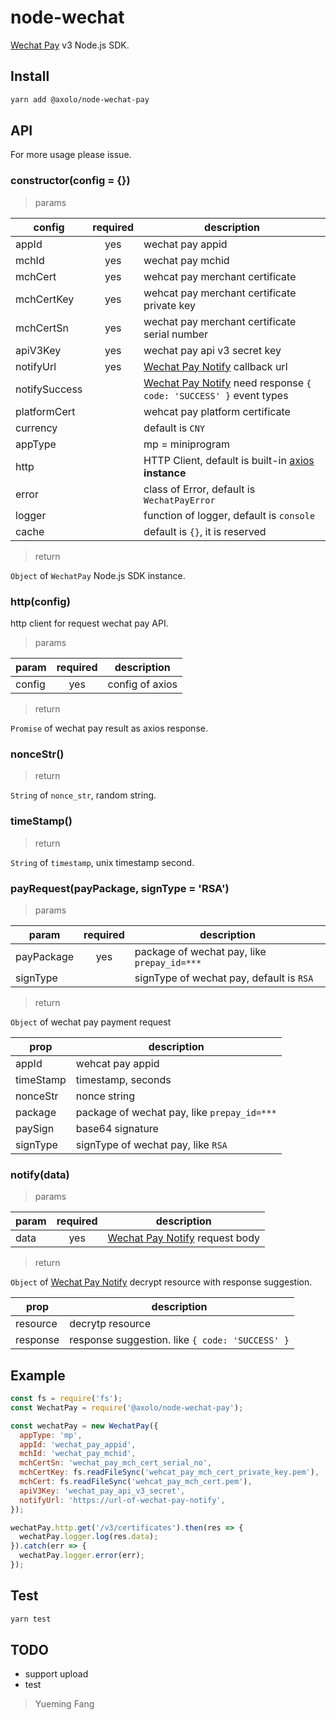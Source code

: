 # node-wechat

[Wechat Pay] v3 Node.js SDK.

## Install

```bash
yarn add @axolo/node-wechat-pay
```

## API

For more usage please issue.

### constructor(config = {})

> params

|    config     | required |                             description                             |
| ------------- | :------: | ------------------------------------------------------------------- |
| appId         |   yes    | wechat pay appid                                                    |
| mchId         |   yes    | wechat pay mchid                                                    |
| mchCert       |   yes    | wehcat pay merchant certificate                                     |
| mchCertKey    |   yes    | wehcat pay merchant certificate private key                         |
| mchCertSn     |   yes    | wechat pay merchant certificate serial number                       |
| apiV3Key      |   yes    | wechat pay api v3 secret key                                        |
| notifyUrl     |   yes    | [Wechat Pay Notify] callback url                                    |
| notifySuccess |          | [Wechat Pay Notify] need response `{ code: 'SUCCESS' }` event types |
| platformCert  |          | wehcat pay platform certificate                                     |
| currency      |          | default is `CNY`                                                    |
| appType       |          | mp = miniprogram                                                    |
| http          |          | HTTP Client, default is built-in [axios] **instance**               |
| error         |          | class of Error, default is `WechatPayError`                         |
| logger        |          | function of logger, default is `console`                            |
| cache         |          | default is `{}`, it is reserved                                     |

> return

`Object` of `WechatPay` Node.js SDK instance.

### http(config)

http client for request wechat pay API.

> params

| param  | required |   description   |
| ------ | :------: | --------------- |
| config |   yes    | config of axios |

> return

`Promise` of wechat pay result as axios response.

### nonceStr()

> return

`String` of `nonce_str`, random string.

### timeStamp()

> return

`String` of `timestamp`, unix timestamp second.

### payRequest(payPackage, signType = 'RSA')

> params

|   param    | required |                 description                 |
| ---------- | :------: | ------------------------------------------- |
| payPackage |   yes    | package of wechat pay, like `prepay_id=***` |
| signType   |          | signType of wechat pay, default is `RSA`    |

> return

`Object` of wechat pay payment request

|   prop    |                 description                 |
| --------- | ------------------------------------------- |
| appId     | wehcat pay appid                            |
| timeStamp | timestamp, seconds                          |
| nonceStr  | nonce string                                |
| package   | package of wechat pay, like `prepay_id=***` |
| paySign   | base64 signature                            |
| signType  | signType of wechat pay, like `RSA`          |

### notify(data)

> params

| param | required |           description            |
| ----- | :------: | -------------------------------- |
| data  |   yes    | [Wechat Pay Notify] request body |

> return

`Object` of [Wechat Pay Notify] decrypt resource with response suggestion.

|   prop   |                   description                   |
| -------- | ----------------------------------------------- |
| resource | decrytp resource                                |
| response | response suggestion. like `{ code: 'SUCCESS' }` |

## Example

```js
const fs = require('fs');
const WechatPay = require('@axolo/node-wechat-pay');

const wechatPay = new WechatPay({
  appType: 'mp',
  appId: 'wechat_pay_appid',
  mchId: 'wechat_pay_mchid',
  mchCertSn: 'wechat_pay_mch_cert_serial_no',
  mchCertKey: fs.readFileSync('wehcat_pay_mch_cert_private_key.pem'),
  mchCert: fs.readFileSync('wehcat_pay_mch_cert.pem'),
  apiV3Key: 'wechat_pay_api_v3_secret',
  notifyUrl: 'https://url-of-wechat-pay-notify',
});

wechatPay.http.get('/v3/certificates').then(res => {
  wechatPay.logger.log(res.data);
}).catch(err => {
  wechatPay.logger.error(err);
});
```

## Test

```bash
yarn test
```

## TODO

- support upload
- test

> Yueming Fang

[Wechat Pay]: https://pay.weixin.qq.com/wiki/doc/apiv3/index.shtml
[Wechat Pay Notify]: https://pay.weixin.qq.com/wiki/doc/apiv3/apis/chapter3_1_5.shtml
[axios]: https://github.com/axios/axios
